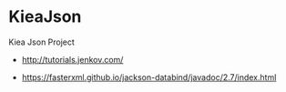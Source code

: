 # KieaJson
Kiea Json Project

- http://tutorials.jenkov.com/

- https://fasterxml.github.io/jackson-databind/javadoc/2.7/index.html



